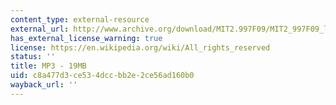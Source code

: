 ```yaml
---
content_type: external-resource
external_url: http://www.archive.org/download/MIT2.997F09/MIT2_997F09_lec03.mp3
has_external_license_warning: true
license: https://en.wikipedia.org/wiki/All_rights_reserved
status: ''
title: MP3 - 19MB
uid: c8a477d3-ce53-4dcc-bb2e-2ce56ad160b0
wayback_url: ''
---
```

